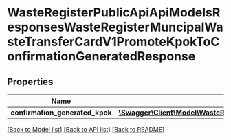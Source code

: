 # WasteRegisterPublicApiApiModelsResponsesWasteRegisterMuncipalWasteTransferCardV1PromoteKpokToConfirmationGeneratedResponse

## Properties
Name | Type | Description | Notes
------------ | ------------- | ------------- | -------------
**confirmation_generated_kpok** | [**\Swagger\Client\Model\WasteRegisterPublicApiApiModelsResponsesWasteRegisterMuncipalWasteTransferCardV1ConfirmationGeneratedKpokDto**](WasteRegisterPublicApiApiModelsResponsesWasteRegisterMuncipalWasteTransferCardV1ConfirmationGeneratedKpokDto.md) |  | [optional] 

[[Back to Model list]](../README.md#documentation-for-models) [[Back to API list]](../README.md#documentation-for-api-endpoints) [[Back to README]](../README.md)


